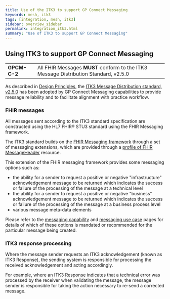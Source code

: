 ```yaml
---
title: Use of the ITK3 to support GP Connect Messaging
keywords: mesh, itk3
tags: [integration, mesh, itk3]
sidebar: overview_sidebar
permalink: integration_itk3.html
summary: "Use of ITK3 to support GP Connect Messaging"
---
```


## Using ITK3 to support GP Connect Messaging ##

<table class="requirement-box">
  <tr>
    <td><strong>GPCM-C-2</strong></td>
    <td>All FHIR Messages <strong>MUST</strong> conform to the ITK3 Message Distribution Standard, v2.5.0</td>
  </tr>
</table>

As described in [Design Principles](design_principles.html#reliability-itk3), the [ITK3 Message Distribution standard, v2.5.0](https://developer.nhs.uk/apis/itk3messagedistribution-2-5-0/) has been adopted by GP Connect Messaging capabilities to provide message reliability and to facilitate alignment with practice workflow.

### FHIR messages ###

All messages sent according to the ITK3 standard specification are constructed using the HL7 FHIR&reg; STU3 standard using the FHIR Messaging framework.

The ITK3 standard builds on the [FHIR Messaging framework](https://www.hl7.org/fhir/STU3/messaging.html) through a set of messaging extensions, which are provided through a [profile of FHIR MessageHeader](https://fhir.nhs.uk/STU3/StructureDefinition/ITK-MessageHeader-2/_history/2.1) resource. 

This extension of the FHIR messaging framework provides some messaging options such as:

- the ability for a sender to request a positive or negative "infrastructure" acknowledgement message to be returned which indicates the success or failure of the processing of the message at a technical level
- the ability for a sender to request a positive or negative "business" acknowledgement message to be returned which indicates the success or failure of the processing of the message at a business process level
- various message meta-data elements

Please refer to the [messaging capability](senddocument.html) and [messaging use case](senddocument_fedcon_overview.html) pages for details of which of these options is mandated or recommended for the particular message being created.

### ITK3 response processing ###

Where the message sender requests an ITK3 acknowledgement (known as ITK3 Response), the sending system is responsible for processing the received acknowledgement and acting accordingly.

For example, where an ITK3 Response indicates that a technical error was processed by the receiver when validating the message, the message sender is responsible for taking the action necessary to re-send a corrected message.    
